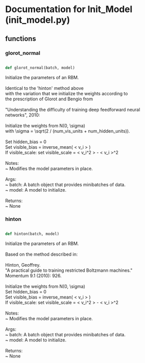 # Documentation for Init_Model (init_model.py)

## functions

### glorot\_normal
```py

def glorot_normal(batch, model)

```



Initialize the parameters of an RBM.<br /><br />Identical to the 'hinton' method above<br />with the variation that we initialize the weights according to<br />the prescription of Glorot and Bengio from<br /><br />"Understanding the difficulty of training deep feedforward neural networks", 2010:<br /><br />Initialize the weights from N(0, \sigma)<br />with \sigma = \sqrt(2 / (num_vis_units + num_hidden_units)).<br /><br />Set hidden_bias = 0<br />Set visible_bias = inverse_mean( \< v_i \> )<br />If visible_scale: set visible_scale = \< v_i^2 \> - \< v_i \>^2<br /><br />Notes:<br /> ~ Modifies the model parameters in place.<br /><br />Args:<br /> ~ batch: A batch object that provides minibatches of data.<br /> ~ model: A model to initialize.<br /><br />Returns:<br /> ~ None


### hinton
```py

def hinton(batch, model)

```



Initialize the parameters of an RBM.<br /><br />Based on the method described in:<br /><br />Hinton, Geoffrey.<br />"A practical guide to training restricted Boltzmann machines."<br />Momentum 9.1 (2010): 926.<br /><br />Initialize the weights from N(0, \sigma)<br />Set hidden_bias = 0<br />Set visible_bias = inverse_mean( \< v_i \> )<br />If visible_scale: set visible_scale = \< v_i^2 \> - \< v_i \>^2<br /><br />Notes:<br /> ~ Modifies the model parameters in place.<br /><br />Args:<br /> ~ batch: A batch object that provides minibatches of data.<br /> ~ model: A model to initialize.<br /><br />Returns:<br /> ~ None

